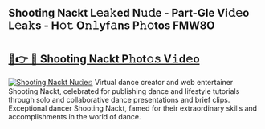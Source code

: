 ## Shooting Nackt L𝚎a𝚔ed N𝚞𝚍e - Part-GIe Vi𝚍𝚎o L𝚎a𝚔s - H𝚘𝚝 O𝚗𝚕yf𝚊ns P𝚑𝚘tos FMW8O

# <h2><a href="http://kf0upbp.oniu.top/?m=Shooting+Nackt">🔗👉 🔴 Shooting Nackt P𝚑ot𝚘𝚜 V𝚒d𝚎o</a></h2>

[![Shooting Nackt Nu𝚍e𝚜](https://i.imgur.com/0qMVB7G.gif)](http://kf0upbp.oniu.top/?m=Shooting+Nackt)
Virtual dance creator and web entertainer Shooting Nackt, celebrated for publishing dance and lifestyle tutorials through solo and collaborative dance presentations and brief clips. Exceptional dancer Shooting Nackt, famed for their extraordinary skills and accomplishments in the world of dance.  
